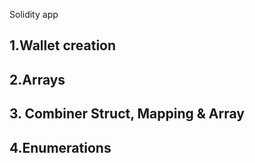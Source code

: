 Solidity app 
## 1.Wallet creation
## 2.Arrays
## 3. Combiner Struct, Mapping & Array
## 4.Enumerations